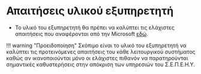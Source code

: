# Απαιτήσεις υλικού εξυπηρετητή

- Το υλικό του εξυπηρετητή θα πρέπει να καλύπτει τις ελάχιστες απαιτήσεις που αναφέρονται από την Microsoft [εδώ](https://docs.microsoft.com/en-us/windows-server/get-started/system-requirements).


!!! warning "Προειδοποίηση"
    Σκόπιμο είναι το υλικό του εξυπηρετητή να καλύπτει τις προτεινόμενες απαιτήσεις του κάθε λειτουργικού συστήματος καθώς αν ικανοποιούνται μόνο οι ελάχιστες πιθανόν να παρατηρούνται σημαντικές καθυστερήσεις στην απόκριση των υπηρεσιών του Σ.Ε.Π.Ε.Η.Υ.
